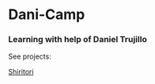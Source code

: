 # Dani-Camp 
### Learning with help of Daniel Trujillo

See projects:   
    
[Shiritori](projects/project1/)

